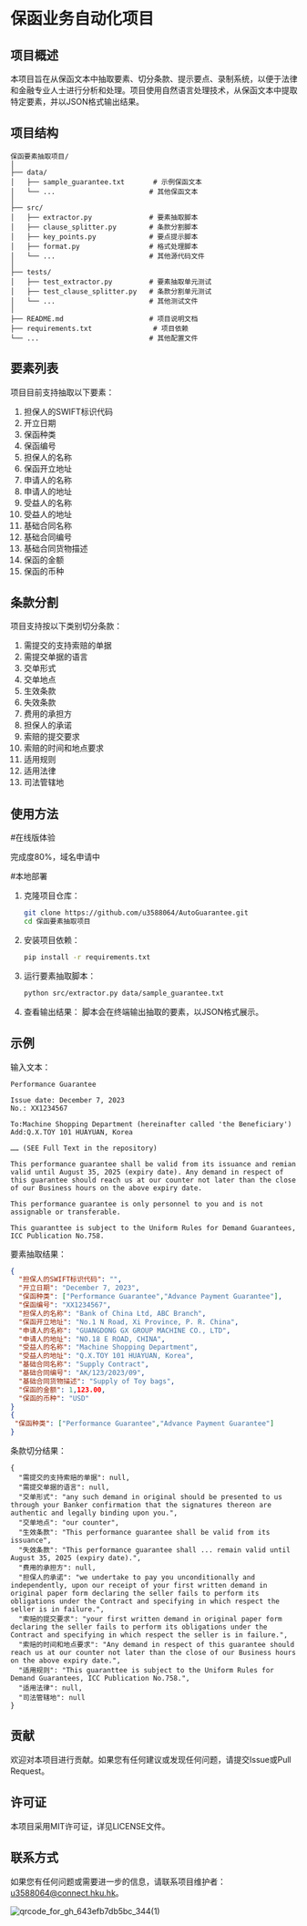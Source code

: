 # 保函业务自动化项目

## 项目概述

本项目旨在从保函文本中抽取要素、切分条款、提示要点、录制系统，以便于法律和金融专业人士进行分析和处理。项目使用自然语言处理技术，从保函文本中提取特定要素，并以JSON格式输出结果。

## 项目结构

```
保函要素抽取项目/
│
├── data/
│   ├── sample_guarantee.txt       # 示例保函文本
│   └── ...                       # 其他保函文本
│
├── src/
│   ├── extractor.py              # 要素抽取脚本
│   ├── clause_splitter.py        # 条款分割脚本
│   ├── key_points.py             # 要点提示脚本
│   ├── format.py                 # 格式处理脚本
│   └── ...                       # 其他源代码文件
│
├── tests/
│   ├── test_extractor.py         # 要素抽取单元测试
│   ├── test_clause_splitter.py   # 条款分割单元测试
│   └── ...                       # 其他测试文件
│
├── README.md                     # 项目说明文档
├── requirements.txt               # 项目依赖
└── ...                           # 其他配置文件
```

## 要素列表

项目目前支持抽取以下要素：

1. 担保人的SWIFT标识代码
2. 开立日期
3. 保函种类
4. 保函编号
5. 担保人的名称
6. 保函开立地址
7. 申请人的名称
8. 申请人的地址
9. 受益人的名称
10. 受益人的地址
11. 基础合同名称
12. 基础合同编号
13. 基础合同货物描述
14. 保函的金额
15. 保函的币种

## 条款分割

项目支持按以下类别切分条款：

1. 需提交的支持索赔的单据
2. 需提交单据的语言
3. 交单形式
4. 交单地点
5. 生效条款
6. 失效条款
7. 费用的承担方
8. 担保人的承诺
9. 索赔的提交要求
10. 索赔的时间和地点要求
11. 适用规则
12. 适用法律
13. 司法管辖地


## 使用方法

#在线版体验

完成度80%，域名申请中

#本地部署

1. 克隆项目仓库：
    ```bash
    git clone https://github.com/u3588064/AutoGuarantee.git
    cd 保函要素抽取项目
    ```

2. 安装项目依赖：
    ```bash
    pip install -r requirements.txt
    ```

3. 运行要素抽取脚本：
    ```bash
    python src/extractor.py data/sample_guarantee.txt
    ```

4. 查看输出结果：
    脚本会在终端输出抽取的要素，以JSON格式展示。

## 示例
输入文本：
```
Performance Guarantee

Issue date: December 7, 2023
No.: XX1234567

To:Machine Shopping Department (hereinafter called 'the Beneficiary')
Add:Q.X.TOY 101 HUAYUAN, Korea

…… (SEE Full Text in the repository)

This performance guarantee shall be valid from its issuance and remian valid until August 35, 2025 (expiry date). Any demand in respect of this guarantee should reach us at our counter not later than the close of our Business hours on the above expiry date.

This performance guarantee is only personnel to you and is not assignable or transferable.

This guaranttee is subject to the Uniform Rules for Demand Guarantees, ICC Publication No.758.

```

要素抽取结果：
```json
{
  "担保人的SWIFT标识代码": "",
  "开立日期": "December 7, 2023",
  "保函种类": ["Performance Guarantee","Advance Payment Guarantee"],
  "保函编号": "XX1234567",
  "担保人的名称": "Bank of China Ltd, ABC Branch",
  "保函开立地址": "No.1 N Road, Xi Province, P. R. China",
  "申请人的名称": "GUANGDONG GX GROUP MACHINE CO., LTD",
  "申请人的地址": "NO.18 E ROAD, CHINA",
  "受益人的名称": "Machine Shopping Department",
  "受益人的地址": "Q.X.TOY 101 HUAYUAN, Korea",
  "基础合同名称": "Supply Contract",
  "基础合同编号": "AK/123/2023/09",
  "基础合同货物描述": "Supply of Toy bags",
  "保函的金额": 1,123.00,
  "保函的币种": "USD"
}
{
 "保函种类": ["Performance Guarantee","Advance Payment Guarantee"]
}
```

条款切分结果：
```
{
  "需提交的支持索赔的单据": null,
  "需提交单据的语言": null,
  "交单形式": "any such demand in original should be presented to us through your Banker confirmation that the signatures thereon are authentic and legally binding upon you.",
  "交单地点": "our counter",
  "生效条款": "This performance guarantee shall be valid from its issuance",
  "失效条款": "This performance guarantee shall ... remain valid until August 35, 2025 (expiry date).",
  "费用的承担方": null,
  "担保人的承诺": "we undertake to pay you unconditionally and independently, upon our receipt of your first written demand in original paper form declaring the seller fails to perform its obligations under the Contract and specifying in which respect the seller is in failure.",
  "索赔的提交要求": "your first written demand in original paper form declaring the seller fails to perform its obligations under the Contract and specifying in which respect the seller is in failure.",
  "索赔的时间和地点要求": "Any demand in respect of this guarantee should reach us at our counter not later than the close of our Business hours on the above expiry date.",
  "适用规则": "This guaranttee is subject to the Uniform Rules for Demand Guarantees, ICC Publication No.758.",
  "适用法律": null,
  "司法管辖地": null
}
```

## 贡献

欢迎对本项目进行贡献。如果您有任何建议或发现任何问题，请提交Issue或Pull Request。

## 许可证

本项目采用MIT许可证，详见LICENSE文件。

## 联系方式

如果您有任何问题或需要进一步的信息，请联系项目维护者：[u3588064@connect.hku.hk](mailto:u3588064@connect.hku.hk)。

![qrcode_for_gh_643efb7db5bc_344(1)](https://github.com/u3588064/LLMemory/assets/53069671/8bb26c0f-4cab-438b-9f8c-16b1c26b3587)
